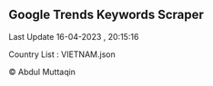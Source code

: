 

## Google Trends Keywords Scraper 
 
Last Update 16-04-2023 , 20:15:16

Country List :
VIETNAM.json



© Abdul Muttaqin 
